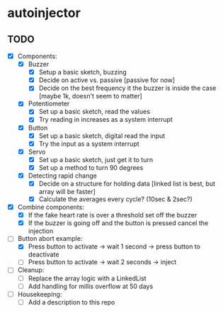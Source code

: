# autoinjector

## TODO

- [x] Components:
	- [x] Buzzer
		- [x] Setup a basic sketch, buzzing
		- [x] Decide on active vs. passive [passive for now]
		- [x] Decide on the best frequency it the buzzer is inside the case [maybe 1k, doesn't seem to matter]
	- [x] Potentiometer
		- [x] Set up a basic sketch, read the values
		- [x] Try reading in increases as a system interrupt
	- [x] Button
		- [x] Set up a basic sketch, digital read the input
		- [x] Try the input as a system interrupt
	- [x] Servo
		- [x] Set up a basic sketch, just get it to turn
		- [x] Set up a method to turn 90 degrees
	- [x] Detecting rapid change
		- [x] Decide on a structure for holding data [linked list is best, but array will be faster]
		- [x] Calculate the averages every cycle? (10sec & 2sec?)
- [x] Combine components:
	- [x] If the fake heart rate is over a threshold set off the buzzer
	- [x] If the buzzer is going off and the button is pressed cancel the injection
- [ ] Button abort example:
	- [x] Press button to activate -> wait 1 second -> press button to deactivate
	- [ ] Press button to activate -> wait 2 seconds -> inject
- [ ] Cleanup:
	- [ ] Replace the array logic with a LinkedList
	- [ ] Add handling for millis overflow at 50 days
- [ ] Housekeeping:
	- [ ] Add a description to this repo